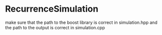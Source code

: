 # RecurrenceSimulation

make sure that the path to the boost library is correct in simulation.hpp and the path to the output is correct in simulation.cpp

